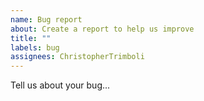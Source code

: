 ```yaml
---
name: Bug report
about: Create a report to help us improve
title: ""
labels: bug
assignees: ChristopherTrimboli
---
```


Tell us about your bug...
